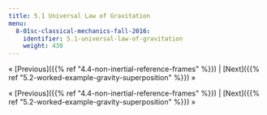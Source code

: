 ```yaml
---
title: 5.1 Universal Law of Gravitation
menu:
  8-01sc-classical-mechanics-fall-2016:
    identifier: 5.1-universal-law-of-gravitation
    weight: 430
---
```

« [Previous]({{% ref "4.4-non-inertial-reference-frames" %}}) | [Next]({{% ref "5.2-worked-example-gravity-superposition" %}}) »

« [Previous]({{% ref "4.4-non-inertial-reference-frames" %}}) | [Next]({{% ref "5.2-worked-example-gravity-superposition" %}}) »